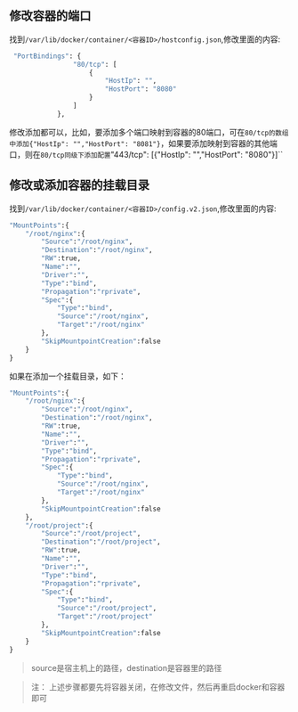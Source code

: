 ## 修改容器的端口

找到`/var/lib/docker/container/<容器ID>/hostconfig.json`,修改里面的内容:  
```dockerfile
 "PortBindings": {
                "80/tcp": [
                    {
                        "HostIp": "",
                        "HostPort": "8080"
                    }
                ]
            },
```
修改添加都可以，比如，要添加多个端口映射到容器的80端口，可在`80/tcp的数组中添加{"HostIp": "","HostPort": "8081"}`，如果要添加映射到容器的其他端口，则在`80/tcp同级下添加配置`"443/tcp": [{"HostIp": "","HostPort": "8080"}]``

## 修改或添加容器的挂载目录
找到`/var/lib/docker/container/<容器ID>/config.v2.json`,修改里面的内容:  
```dockerfile
"MountPoints":{
    "/root/nginx":{
        "Source":"/root/nginx",
        "Destination":"/root/nginx",
        "RW":true,
        "Name":"",
        "Driver":"",
        "Type":"bind",
        "Propagation":"rprivate",
        "Spec":{
            "Type":"bind",
            "Source":"/root/nginx",
            "Target":"/root/nginx"
        },
        "SkipMountpointCreation":false
    }
}
```
如果在添加一个挂载目录，如下：

```dockerfile
"MountPoints":{
    "/root/nginx":{
        "Source":"/root/nginx",
        "Destination":"/root/nginx",
        "RW":true,
        "Name":"",
        "Driver":"",
        "Type":"bind",
        "Propagation":"rprivate",
        "Spec":{
            "Type":"bind",
            "Source":"/root/nginx",
            "Target":"/root/nginx"
        },
        "SkipMountpointCreation":false
    },
    "/root/project":{
        "Source":"/root/project",
        "Destination":"/root/project",
        "RW":true,
        "Name":"",
        "Driver":"",
        "Type":"bind",
        "Propagation":"rprivate",
        "Spec":{
            "Type":"bind",
            "Source":"/root/project",
            "Target":"/root/project"
        },
        "SkipMountpointCreation":false
    }
}
```
> source是宿主机上的路径，destination是容器里的路径

> 注： 上述步骤都要先将容器关闭，在修改文件，然后再重启docker和容器即可